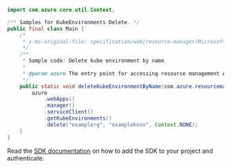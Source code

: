 ```java
import com.azure.core.util.Context;

/** Samples for KubeEnvironments Delete. */
public final class Main {
    /*
     * x-ms-original-file: specification/web/resource-manager/Microsoft.Web/stable/2021-03-01/examples/KubeEnvironments_Delete.json
     */
    /**
     * Sample code: Delete kube environment by name.
     *
     * @param azure The entry point for accessing resource management APIs in Azure.
     */
    public static void deleteKubeEnvironmentByName(com.azure.resourcemanager.AzureResourceManager azure) {
        azure
            .webApps()
            .manager()
            .serviceClient()
            .getKubeEnvironments()
            .delete("examplerg", "examplekenv", Context.NONE);
    }
}
```

Read the [SDK documentation](https://github.com/Azure/azure-sdk-for-java/blob/azure-resourcemanager_2.15.0/sdk/resourcemanager/azure-resourcemanager/README.md) on how to add the SDK to your project and authenticate.
